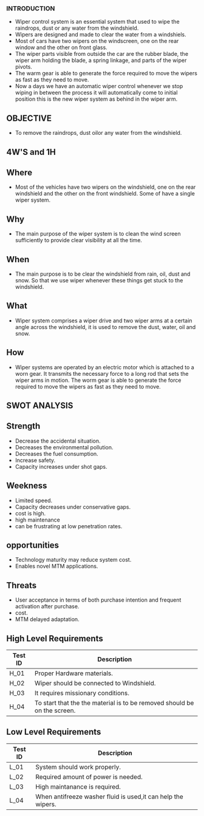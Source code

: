 ### INTRODUCTION
* Wiper control system is an essential system that used to wipe the raindrops, dust or any water from the windshield.
* Wipers are designed and made to clear the water from a windshiels. 
* Most of cars have two wipers on the windscreen, one on the rear window and the other on front glass. 
* The wiper parts visible from outside the car are the rubber blade, the wiper arm holding the blade, a spring linkage, and parts of the wiper pivots.
* The warm gear is able to generate the force required to move the wipers as fast as they need to move. 
* Now a days we have an automatic wiper control whenever we stop wiping in between the process it will automatically come to initial position this is the new wiper system as behind in the wiper arm.

## OBJECTIVE
* To remove the raindrops, dust oilor any water from the windshield.

## 4W'S and 1H


## Where
* Most of the vehicles have two wipers on the windshield, one on the rear windshield and the other on the front windshield. Some of have a single wiper system.

## Why 
* The main purpose of the wiper system is to clean the wind screen sufficiently to provide clear visibility at all the time.
## When 
* The main purpose is to be clear the windshield from rain, oil, dust and snow. So that we use wiper whenever these things get stuck to the windshield.
## What 
* Wiper system comprises a wiper drive and two wiper arms at a certain angle across the windshield, it is used to remove the dust, water, oil and snow.
## How
* Wiper systems are operated by an electric motor which is attached to a worn gear. It transmits the necessary force to a long rod that sets the wiper arms in motion. The worm gear is able to generate the force required to move the wipers as fast as they need to move.


## SWOT ANALYSIS

## Strength
* Decrease the accidental situation.
* Decreases the environmental pollution.
* Decreases the fuel consumption.
* Increase safety.
*  Capacity increases under shot gaps.
## Weekness
* Limited speed.
* Capacity decreases under conservative gaps.
* cost is high.
* high maintenance 
* can be frustrating at low penetration rates.
## opportunities
* Technology maturity may reduce system cost.
* Enables novel MTM applications.
## Threats
* User acceptance in terms of both purchase intention and frequent activation after purchase.
* cost.
* MTM delayed adaptation.

## High Level Requirements

| Test ID |	Description |	
| ------- | ------------- | 
| H_01 |  Proper Hardware materials.|
| H_02 |  Wiper should be connected to Windshield.|
| H_03 |  It requires missionary conditions.|
| H_04 | To start that the the material is to be removed should be  on the screen. |


## Low Level Requirements

| Test ID |	Description |
| ------- |  -------------- | 
| L_01	| System should work properly. |
| L_02 | Required amount of power is needed. |
| L_03	| High maintanance is required. |
| L_04  | When antifreeze washer fluid is used,it can help the wipers. |

